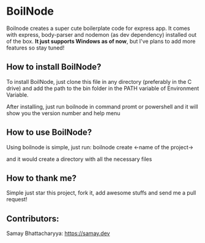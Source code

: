 # BoilNode

Boilnode creates a super cute boilerplate code for express app. It comes with express, body-parser and nodemon (as dev dependency) installed out of the box. **It just supports Windows as of now**, but I've plans to add more features so stay tuned!

## How to install BoilNode?

To install BoilNode, just clone this file in any directory (preferably in the C drive) and add the path to the bin folder in the PATH variable of Environment Variable.

After installing, just run boilnode in command promt or powershell and it will show you the version number and help menu

## How to use BoilNode?

Using boilnode is simple, just run:
boilnode create <-name of the project->

and it would create a directory with all the necessary files

## How to thank me?

Simple just star this project, fork it, add awesome stuffs and send me a pull request!

## Contributors:

Samay Bhattacharyya: https://samay.dev
